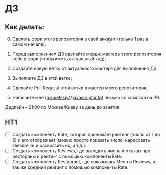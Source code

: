 # ДЗ

## Как делать:

0. Сделать форк этого репозитория в свой аккаунт (только 1 раз в самом начале).

1. Перед выполнением ДЗ сделайте мердж мастера этого репозитория себе в форк (чтобы иметь актуальный код);
2. Создайте новую ветку от актуального мастера для выполнения ДЗ;
3. Выполните ДЗ в этой ветке;
4. Сделайте Pull Request этой ветки в мастер моего репозитория;
5. Напишите мне (a.koretskiy@javascript.info) письмо со ссылкой на PR.

Дедлайн – 21:00 по Москве/Киеву за день до занятия.

## HT1

- [ ] Создать компоненту Rate, которая принимает рейтинг (число от 1 до 5) и его отображает (можно просто показать число, нарисовать звездочки и раскрасить их, и т.д.).
- [ ] Создать компоненту Reviews, где выводить имена и отзывы про рестораны и рейтинг с помощью компоненты Rate.
- [ ] Создать компоненту Restaurant, где показывать Menu и Reviews, а так же средний рейтинг с помощью компоненты Rate.
